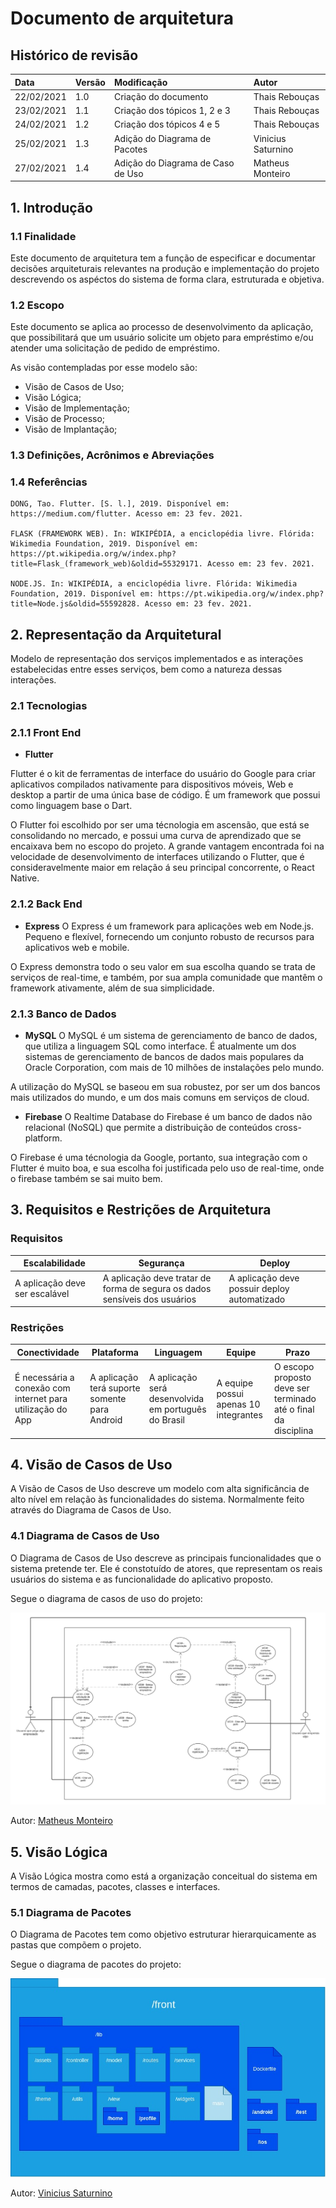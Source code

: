 # Documento de arquitetura

## Histórico de revisão
| Data   | Versão | Modificação  | Autor  |
| :- | :- | :- | :- |
| 22/02/2021 | 1.0 | Criação do documento | Thais Rebouças |
| 23/02/2021 | 1.1 | Criação dos tópicos 1, 2 e 3 | Thais Rebouças |
| 24/02/2021 | 1.2 | Criação dos tópicos 4 e 5 | Thais Rebouças |
| 25/02/2021 | 1.3 | Adição do Diagrama de Pacotes | Vinicius Saturnino |
| 27/02/2021 | 1.4 | Adição do Diagrama de Caso de Uso | Matheus Monteiro |


## 1. Introdução

### 1.1 Finalidade
Este documento de arquitetura tem a função de especificar e documentar decisões arquiteturais relevantes na produção e implementação do projeto descrevendo os aspéctos do sistema de forma clara, estruturada e objetiva.

### 1.2 Escopo
Este documento se aplica ao processo de desenvolvimento da aplicação, que possibilitará que um usuário solicite um objeto para empréstimo e/ou atender uma solicitação de pedido de empréstimo.

As visão contempladas por esse modelo são:

* Visão de Casos de Uso;
* Visão Lógica;
* Visão de Implementação;
* Visão de Processo;
* Visão de Implantação;

### 1.3 Definições, Acrônimos e Abreviações



### 1.4 Referências
    DONG, Tao. Flutter. [S. l.], 2019. Disponível em: https://medium.com/flutter. Acesso em: 23 fev. 2021.

    FLASK (FRAMEWORK WEB). In: WIKIPÉDIA, a enciclopédia livre. Flórida: Wikimedia Foundation, 2019. Disponível em: https://pt.wikipedia.org/w/index.php?title=Flask_(framework_web)&oldid=55329171. Acesso em: 23 fev. 2021.

    NODE.JS. In: WIKIPÉDIA, a enciclopédia livre. Flórida: Wikimedia Foundation, 2019. Disponível em: https://pt.wikipedia.org/w/index.php?title=Node.js&oldid=55592828. Acesso em: 23 fev. 2021.


## 2. Representação da Arquitetural
Modelo de representação dos serviços implementados e as interações estabelecidas entre esses serviços, bem como a natureza dessas interações.

### 2.1 Tecnologias
### 2.1.1 Front End
* **Flutter**

Flutter é o kit de ferramentas de interface do usuário do Google para criar aplicativos compilados nativamente para dispositivos móveis, Web e desktop a partir de uma única base de código. É um framework que possui como linguagem base o Dart.

O Flutter foi escolhido por ser uma técnologia em ascensão, que está se consolidando no mercado, e possui uma curva de aprendizado que se encaixava bem no escopo do projeto. A grande vantagem encontrada foi na velocidade de desenvolvimento de interfaces utilizando o Flutter, que é consideravelmente maior em relação á seu principal concorrente, o React Native.

### 2.1.2 Back End
* **Express**
O Express é um framework para aplicações web em Node.js. Pequeno e flexível, fornecendo um conjunto robusto de recursos para aplicativos web e mobile.

O Express demonstra todo o seu valor em sua escolha quando se trata de serviços de real-time, e também, por sua ampla comunidade que mantêm o framework ativamente, além de sua simplicidade.

### 2.1.3 Banco de Dados
* **MySQL**
O MySQL é um sistema de gerenciamento de banco de dados, que utiliza a linguagem SQL como interface. É atualmente um dos sistemas de gerenciamento de bancos de dados mais populares da Oracle Corporation, com mais de 10 milhões de instalações pelo mundo.

A utilização do MySQL se baseou em sua robustez, por ser um dos bancos mais utilizados do mundo, e um dos mais comuns em serviços de cloud.

* **Firebase**
O Realtime Database do Firebase é um banco de dados não relacional (NoSQL) que permite a distribuição de conteúdos cross-platform.

O Firebase é uma técnologia da Google, portanto, sua integração com o Flutter é muito boa, e sua escolha foi justificada pelo uso de real-time, onde o firebase também se sai muito bem.


## 3. Requisitos e Restrições de Arquitetura
### Requisitos

| Escalabilidade | Segurança | Deploy |
| -------------- | --------- | ------ |
| A aplicação deve ser escalável | A aplicação deve tratar de forma de segura os dados sensíveis dos usuários | A aplicação deve possuir deploy automatizado | 

### Restrições
	
| Conectividade | Plataforma | Linguagem | Equipe | Prazo |
| ------------- | ---------- | --------- | ------ | ----- |
| É necessária a conexão com internet para utilização do App | A aplicação terá suporte somente para Android | A aplicação será desenvolvida em português do Brasil | A equipe possui apenas 10 integrantes | O escopo proposto deve ser terminado até o final da disciplina |


## 4. Visão de Casos de Uso
A Visão de Casos de Uso descreve um modelo com alta significância de alto nível em relação às funcionalidades do sistema. Normalmente feito através do Diagrama de Casos de Uso.

### 4.1 Diagrama de Casos de Uso
O Diagrama de Casos de Uso descreve as principais funcionalidades que o sistema pretende ter. Ele é constotuído de atores, que representam os reais usuários do sistema e as funcionalidade do aplicativo proposto.

Segue o diagrama de casos de uso do projeto:

![](../assets/img/doc-arquitetura/Diagrama-CasoUso.jpeg)

Autor: [Matheus Monteiro](https://github.com/matheusyanmonteiro)

## 5. Visão Lógica
A Visão Lógica mostra como está a organização conceitual do sistema em termos de camadas, pacotes, classes e interfaces.

### 5.1 Diagrama de Pacotes
O Diagrama de Pacotes tem como objetivo estruturar hierarquicamente as pastas que compõem o projeto.

Segue o diagrama de pacotes do projeto:

![](../assets/img/doc-arquitetura/diagrama-pacotes.jpg)

Autor: [Vinicius Saturnino](https://github.com/viniciussaturnino)



